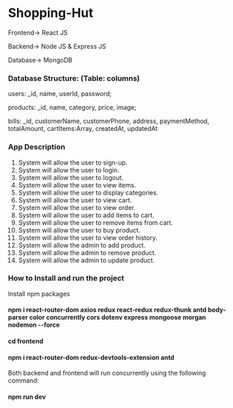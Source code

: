 # Shopping-Hut

Frontend-> React JS

Backend-> Node JS & Express JS

Database-> MongoDB

### Database Structure: (Table: columns)

users: _id, name, userId, password;

products: _id, name, category, price, image;

bills: _id, customerName, customerPhone, address, paymentMethod, totalAmount,  cartItems:Array, createdAt, updatedAt
 
 ### App Description
 
1.	System will allow the user to sign-up.
2.	System will allow the user to login.
3.	System will allow the user to logout.
4.	System will allow the user to view items.
5.	System will allow the user to display categories.
6.	System will allow the user to view cart.
7.	System will allow the user to view order.
8.	System will allow the user to add items to cart.
9.	System will allow the user to remove items from cart.
10.	System will allow the user to buy product.
11.	System will allow the user to view order history.
12.	System will allow the admin to add product.
13.	System will allow the admin to remove product.
14.	System will allow the admin to update product.

### How to Install and run the project
Install npm packages
#### npm i react-router-dom axios redux react-redux redux-thunk antd body-parser color concurrently cors dotenv express mongoose morgan nodemon --force
#### cd frontend 
#### npm i react-router-dom redux-devtools-extension antd


Both backend and frontend will run concurrently using the following command:
####  npm run dev
